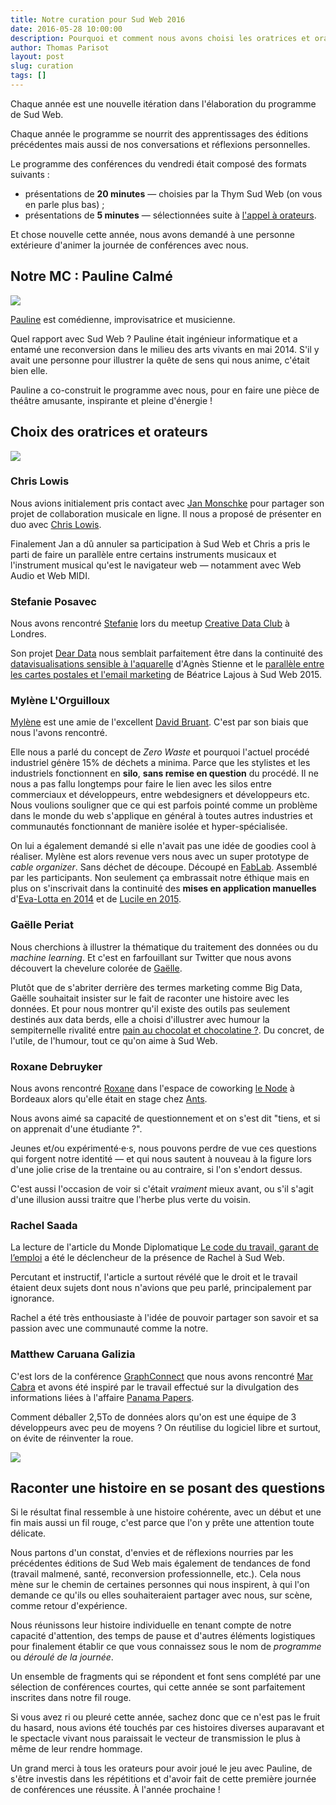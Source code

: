 ```yaml
---
title: Notre curation pour Sud Web 2016
date: 2016-05-28 10:00:00
description: Pourquoi et comment nous avons choisi les oratrices et orateurs de l'édition 2016.
author: Thomas Parisot
layout: post
slug: curation
tags: []
---
```


Chaque année est une nouvelle itération dans l'élaboration du programme de Sud Web.

Chaque année le programme se nourrit des apprentissages des éditions précédentes mais aussi de nos conversations et réflexions personnelles.

Le programme des conférences du vendredi était composé des formats suivants :

- présentations de **20 minutes** — choisies par la Thym Sud Web (on vous en parle plus bas) ;
- présentations de **5 minutes** — sélectionnées suite à [l'appel à orateurs](/blog/2016/appel-a-orateurs/).

Et chose nouvelle cette année, nous avons demandé à une personne extérieure d'animer la journée de conférences avec nous.

## Notre MC : Pauline Calmé

![](/blog/assets/2016/pauline.jpg)

[Pauline](https://paulinecalme.wordpress.com/) est comédienne, improvisatrice et musicienne.

Quel rapport avec Sud Web ? Pauline était ingénieur informatique et a entamé une reconversion dans le milieu des arts vivants en mai 2014. S'il y avait une personne pour illustrer la quête de sens qui nous anime, c'était bien elle.

Pauline a co-construit le programme avec nous, pour en faire une pièce de théâtre amusante, inspirante et pleine d'énergie !

## Choix des oratrices et orateurs

![](/blog/assets/2016/pauline-thomas-lego.jpg)

### Chris Lowis

Nous avions initialement pris contact avec [Jan Monschke](http://janmonschke.com/) pour partager son projet de collaboration musicale en ligne. Il nous a proposé de présenter en duo avec [Chris Lowis](http://chrislowis.co.uk/).

Finalement Jan a dû annuler sa participation à Sud Web et Chris a pris le parti de faire un parallèle entre certains instruments musicaux et l'instrument musical qu'est le navigateur web — notamment avec Web Audio et Web MIDI.

### Stefanie Posavec

Nous avons rencontré [Stefanie](http://www.stefanieposavec.co.uk/) lors du meetup [Creative Data Club](http://www.soundandmusic.org/creativedata) à Londres.

Son projet [Dear Data](http://www.dear-data.com/) nous semblait parfaitement être dans la continuité des [datavisualisations sensible à l'aquarelle](https://vimeo.com/135792422) d'Agnès Stienne et le [parallèle entre les cartes postales et l'email marketing](https://vimeo.com/136425125) de Béatrice Lajous à Sud Web 2015.

### Mylène L'Orguilloux

[Mylène](https://letskeepsewing.com/) est une amie de l'excellent [David Bruant](https://davidbruant.github.io/). C'est par son biais que nous l'avons rencontré.

Elle nous a parlé du concept de *Zero Waste* et pourquoi l'actuel procédé industriel génère 15% de déchets a minima. Parce que les stylistes et les industriels fonctionnent en **silo**, **sans remise en question** du procédé. Il ne nous a pas fallu longtemps pour faire le lien avec les silos entre commerciaux et développeurs, entre webdesigners et développeurs etc.
Nous voulions souligner que ce qui est parfois pointé comme un problème dans le monde du web s'applique en général à toutes autres industries et communautés fonctionnant de manière isolée et hyper-spécialisée.

On lui a également demandé si elle n'avait pas une idée de goodies cool à réaliser. Mylène est alors revenue vers nous avec un super prototype de *cable organizer*. Sans déchet de découpe. Découpé en [FabLab](http://127.cap-sciences.net/). Assemblé par les participants.
Non seulement ça embrassait notre éthique mais en plus on s'inscrivait dans la continuité des **mises en application manuelles** d'[Eva-Lotta en 2014](https://vimeo.com/104819042) et de [Lucile en 2015](https://vimeo.com/136370325).

### Gaëlle Periat

Nous cherchions à illustrer la thématique du traitement des données ou du *machine learning*. Et c'est en farfouillant sur Twitter que nous avons découvert la chevelure colorée de [Gaëlle](https://twitter.com/gaelleperiat).

Plutôt que de s'abriter derrière des termes marketing comme Big Data, Gaëlle souhaitait insister sur le fait de raconter une histoire avec les données. Et pour nous montrer qu'il existe des outils pas seulement destinés aux data berds, elle a choisi d'illustrer avec humour la sempiternelle rivalité entre [pain au chocolat et chocolatine ?](http://couteaux-et-tirebouchons.com/chocolatine-ou-pain-au-chocolat-la-vraie-reponse/). Du concret, de l'utile, de l'humour, tout ce qu'on aime à Sud Web.

### Roxane Debruyker

Nous avons rencontré [Roxane](https://twitter.com/dbr_roxane) dans l'espace de coworking [le Node](https://aquinum.fr/node.html) à Bordeaux alors qu'elle était en stage chez [Ants](http://weareants.fr/).

Nous avons aimé sa capacité de questionnement et on s'est dit "tiens, et si on apprenait d'une étudiante ?".

Jeunes et/ou expérimenté·e·s, nous pouvons perdre de vue ces questions qui forgent notre identité — et qui nous sautent à nouveau à la figure lors d'une jolie crise de la trentaine ou au contraire, si l'on s'endort dessus.

C'est aussi l'occasion de voir si c'était *vraiment* mieux avant, ou s'il s'agit d'une illusion aussi traitre que l'herbe plus verte du voisin.

### Rachel Saada

La lecture de l'article du Monde Diplomatique [Le code du travail, garant de l’emploi](http://www.monde-diplomatique.fr/2016/01/SAADA/54456) a été le déclencheur de la présence de Rachel à Sud Web.

Percutant et instructif, l'article a surtout révélé que le droit et le travail étaient deux sujets dont nous n'avions que peu parlé, principalement par ignorance.

Rachel a été très enthousiaste à l'idée de pouvoir partager son savoir et sa passion avec une communauté comme la notre.

### Matthew Caruana Galizia

C'est lors de la conférence [GraphConnect](http://graphconnect.com/) que nous avons rencontré [Mar Cabra](https://www.icij.org/journalists/mar-cabra) et avons été inspiré par le travail effectué sur la divulgation des informations liées à l'affaire [Panama Papers](https://panamapapers.icij.org/).

Comment déballer 2,5To de données alors qu'on est une équipe de 3 développeurs avec peu de moyens ? On réutilise du logiciel libre et surtout, on évite de réinventer la roue.

![](/blog/assets/2016/sudweb-cgr.jpg)

## Raconter une histoire en se posant des questions

Si le résultat final ressemble à une histoire cohérente, avec un début et une fin mais aussi un fil rouge, c'est parce que l'on y prête une attention toute délicate.

Nous partons d'un constat, d'envies et de réflexions nourries par les précédentes éditions de Sud Web mais également de tendances de fond (travail malmené, santé, reconversion professionnelle, etc.). Cela nous mène sur le chemin de certaines personnes qui nous inspirent, à qui l'on demande ce qu'ils ou elles souhaiteraient partager avec nous, sur scène, comme retour d'expérience.

Nous réunissons leur histoire individuelle en tenant compte de notre capacité d'attention, des temps de pause et d'autres éléments logistiques pour finalement établir ce que vous connaissez sous le nom de *programme* ou *déroulé de la journée*.

Un ensemble de fragments qui se répondent et font sens complété par une sélection de conférences courtes, qui cette année se sont parfaitement inscrites dans notre fil rouge.

Si vous avez ri ou pleuré cette année, sachez donc que ce n'est pas le fruit du hasard, nous avions été touchés par ces histoires diverses auparavant et le spectacle vivant nous paraissait le vecteur de transmission le plus à même de leur rendre hommage.

Un grand merci à tous les orateurs pour avoir joué le jeu avec Pauline, de s'être investis dans les répétitions et d'avoir fait de cette première journée de conférences une réussite. À l'année prochaine !
